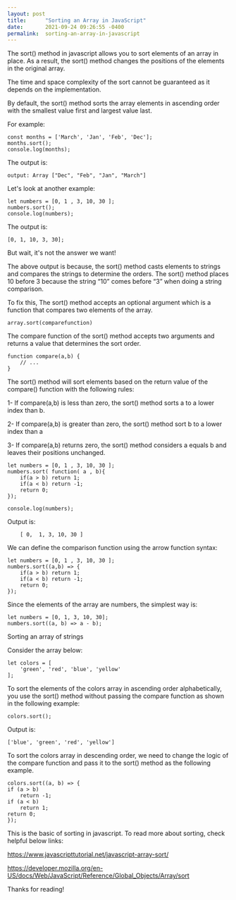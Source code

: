 ```yaml
---
layout: post
title:      "Sorting an Array in JavaScript"
date:       2021-09-24 09:26:55 -0400
permalink:  sorting-an-array-in-javascript
---
```


The sort() method in javascript allows you to sort elements of an array in place. As a result, the sort() method changes the positions of the elements in the original array.

The time and space complexity of the sort cannot be guaranteed as it depends on the implementation.

By default, the sort() method sorts the array elements in ascending order with the smallest value first and largest value last.

For example:

    const months = ['March', 'Jan', 'Feb', 'Dec'];
    months.sort();
    console.log(months);

The output is:

    output: Array ["Dec", "Feb", "Jan", "March"]

Let's look at another example:

    let numbers = [0, 1 , 3, 10, 30 ];
    numbers.sort();
    console.log(numbers);

The output is:

    [0, 1, 10, 3, 30];

But wait, it's not the answer we want!

The above output is because, the sort() method casts elements to strings and compares the strings to determine the orders. The sort() method places 10 before 3 because the string “10” comes before “3” when doing a string comparison.

To fix this, The sort() method accepts an optional argument which is a function that compares two elements of the array.

    array.sort(comparefunction)

The compare function of the sort() method accepts two arguments and returns a value that determines the sort order. 

    function compare(a,b) {
        // ...
    }

The sort() method will sort elements based on the return value of the compare() function with the following rules:

1- If compare(a,b) is less than zero, the sort() method sorts a to a lower index than b. 

2- If compare(a,b) is greater than zero, the sort() method sort b to a lower index than a

3- If compare(a,b) returns zero, the sort() method considers a equals b and leaves their positions unchanged.

    let numbers = [0, 1 , 3, 10, 30 ];
    numbers.sort( function( a , b){
        if(a > b) return 1;
        if(a < b) return -1;
        return 0;
    });

    console.log(numbers);

Output is:
    
        [ 0,  1, 3, 10, 30 ]

We can define the comparison function using the arrow function syntax:

    let numbers = [0, 1 , 3, 10, 30 ];
    numbers.sort((a,b) => {
        if(a > b) return 1;
        if(a < b) return -1;
        return 0;
    });
    
Since the elements of the array are numbers, the simplest way is:

    let numbers = [0, 1, 3, 10, 30];
    numbers.sort((a, b) => a - b);

Sorting an array of strings

Consider the array below:

    let colors = [
        'green', 'red', 'blue', 'yellow'
    ];

To sort the elements of the colors array in ascending order alphabetically, you use the sort() method without passing the compare function as shown in the following example:

    colors.sort();

Output is:

    ['blue', 'green', 'red', 'yellow']

To sort the colors array in descending order, we need to change the logic of the compare function and pass it to the sort() method as the following example.

    colors.sort((a, b) => {
    if (a > b)
        return -1;
    if (a < b)
        return 1;
    return 0;
    });

This is the basic of sorting in javascript. To read more about sorting, check helpful below links:

https://www.javascripttutorial.net/javascript-array-sort/

https://developer.mozilla.org/en-US/docs/Web/JavaScript/Reference/Global_Objects/Array/sort

Thanks for reading!



